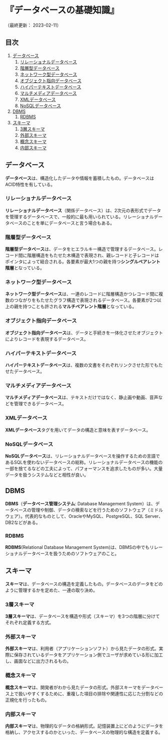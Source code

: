 # 『データベースの基礎知識』

（最終更新： 2023-02-11）


## 目次

1. [データベース](#データベース)
	1. [リレーショナルデータベース](#リレーショナルデータベース)
	1. [階層型データベース](#階層型データベース)
	1. [ネットワーク型データベース](#ネットワーク型データベース)
	1. [オブジェクト指向データベース](#オブジェクト指向データベース)
	1. [ハイパーテキストデータベース](#ハイパーテキストデータベース)
	1. [マルチメディアデータベース](#マルチメディアデータベース)
	1. [XMLデータベース](#xmlデータベース)
	1. [NoSQLデータベース](#NoSQLデータベース)
1. [DBMS](#dbms)
	1. [RDBMS](#rdbms)
1. [スキーマ](#スキーマ)
	1. [3層スキーマ](#3層スキーマ)
	1. [外部スキーマ](#外部スキーマ)
	1. [概念スキーマ](#概念スキーマ)
	1. [内部スキーマ](#内部スキーマ)


## データベース

**データベース**は、構造化したデータや情報を蓄積したもの。データベースはACID特性を有している。

### リレーショナルデータベース

**リレーショナルデータベース**（関係データベース）は、2次元の表形式でデータを管理するデータベースで、一般的に最も用いられている。リレーショナルデータベースのことを単にデータベースと言う場合もある。

### 階層型データベース

**階層型データベース**は、データをヒエラルキー構造で管理するデータベース。レコード間に階層構造をもたせた木構造で表現され、親レコードと子レコードはポインタによって結合される。各要素が最大1つの親を持つ**シングルペアレント階層**となっている。

### ネットワーク型データベース

**ネットワーク型データベース**は、一連のレコードに階層構造かつレコード間に複数のつながりをもたせたグラフ構造で表現されるデータベース。各要素が2つ以上の親を持つことも許される**マルチペアレント階層**となっている。

### オブジェクト指向データベース

**オブジェクト指向データベース**は、データと手続きを一体化させたオブジェクトによりレコードを表現するデータベース。

### ハイパーテキストデータベース

**ハイパーテキストデータベース**は、複数の文書をそれぞれリンクさせた形でもたせたデータベース。

### マルチメディアデータベース

**マルチメディアデータベース**は、テキストだけではなく、静止画や動画、音声などを管理できるデータベース。

### XMLデータベース

**XMLデータベース**タグを用いてデータの構造と意味を表すデータベース。

### NoSQLデータベース

**NoSQLデータベース**は、リレーショナルデータベースを操作するための言語であるSQLを使わないデータベースの総称。リレーショナルデータベースの機能の一部を捨てるなどの工夫によって、パフォーマンスを追求したものが多い。大量データを扱うシステムなどと相性が良い。


## DBMS

**DBMS**（**データベース管理システム**: Database Management System）は、データベースの管理や制御、データの検索などを行うためのソフトウェア（ミドルウェア）。代表的なものとして、OracleやMySQL、PostgreSQL、SQL Server、DB2などがある。

### RDBMS

**RDBMS**(Relational Database Management System)は、DBMSの中でもリレーショナルデータベースを扱うためのソフトウェアのこと。


## スキーマ

**スキーマ**は、データベースの構造を定義したもの。データベースのデータをどのように管理するかを定めた、一連の取り決め。

### 3層スキーマ

**3層スキーマ**は、データベースを構造や形式（スキーマ）を3つの階層に分けてそれぞれ定義する方式。

### 外部スキーマ

**外部スキーマ**は、利用者（アプリケーションソフト）から見たデータの形式。実際に保存されているデータをアプリケーション側でユーザが求めている形に加工し、画面などに出力されるもの。

### 概念スキーマ

**概念スキーマ**は、開発者がわから見たデータの形式。外部スキーマをデータベース上で扱いやすくするために、重複した項目の排除や関連性に応じた分割などの正規化を行ったもの。

### 内部スキーマ

**内部スキーマ**は、物理的なデータの格納形式。記憶装置上にどのようにデータを格納し、アクセスするのかといった、データベースの物理的な構造を定義する。

